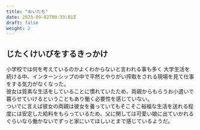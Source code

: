 ```yaml
---
title: "おいたち"
date: 2023-09-02T09:33:01Z
draft: false
weight: 2
---
```


## じたくけいびをするきっかけ

小学校では何を考えているのかよくわからないと言われる事も多く
大学生活を続ける中、インターンシップの中で平然とやりがい搾取をされる現場を見て仕事をする気力がなくなった。  
彼女は質素な生活をしていることに慣れていたため、両親からもらうお小遣いで暮らせていけるということもあり働く必要性を感じていない。  
ついでに言えば彼女の両親は彼女を養っていてもそこそこ裕福な生活を送れる程度には安定した給料をもらっているため、父に関しては可愛い娘に出ていかれるぐらいなら働かないでずっと家にいてほしいとまで感じているようだ。  
